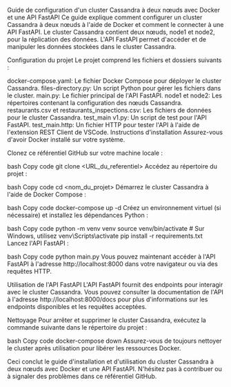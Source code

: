 Guide de configuration d'un cluster Cassandra à deux nœuds avec Docker et une API FastAPI
Ce guide explique comment configurer un cluster Cassandra à deux nœuds à l'aide de Docker et comment le connecter à une API FastAPI. Le cluster Cassandra contient deux nœuds, node1 et node2, pour la réplication des données. L'API FastAPI permet d'accéder et de manipuler les données stockées dans le cluster Cassandra.

Configuration du projet
Le projet comprend les fichiers et dossiers suivants :

docker-compose.yaml: Le fichier Docker Compose pour déployer le cluster Cassandra.
files-directory.py: Un script Python pour gérer les fichiers dans le cluster.
main.py: Le fichier principal de l'API FastAPI.
node1 et node2: Les répertoires contenant la configuration des nœuds Cassandra.
restaurants.csv et restaurants_inspections.csv: Les fichiers de données pour le cluster Cassandra.
test_main v1.py: Un script de test pour l'API FastAPI.
test_main.http: Un fichier HTTP pour tester l'API à l'aide de l'extension REST Client de VSCode.
Instructions d'installation
Assurez-vous d'avoir Docker installé sur votre système.

Clonez ce référentiel GitHub sur votre machine locale :

bash
Copy code
git clone <URL_du_referentiel>
Accédez au répertoire du projet :

bash
Copy code
cd <nom_du_projet>
Démarrez le cluster Cassandra à l'aide de Docker Compose :

bash
Copy code
docker-compose up -d
Créez un environnement virtuel (si nécessaire) et installez les dépendances Python :

bash
Copy code
python -m venv venv
source venv/bin/activate  # Sur Windows, utilisez venv\Scripts\activate
pip install -r requirements.txt
Lancez l'API FastAPI :

bash
Copy code
python main.py
Vous pouvez maintenant accéder à l'API FastAPI à l'adresse http://localhost:8000 dans votre navigateur ou via des requêtes HTTP.

Utilisation de l'API FastAPI
L'API FastAPI fournit des endpoints pour interagir avec le cluster Cassandra. Vous pouvez consulter la documentation de l'API à l'adresse http://localhost:8000/docs pour plus d'informations sur les endpoints disponibles et les requêtes acceptées.

Nettoyage
Pour arrêter et supprimer le cluster Cassandra, exécutez la commande suivante dans le répertoire du projet :

bash
Copy code
docker-compose down
Assurez-vous de toujours nettoyer le cluster après utilisation pour libérer les ressources Docker.

Ceci conclut le guide d'installation et d'utilisation du cluster Cassandra à deux nœuds avec Docker et une API FastAPI. N'hésitez pas à contribuer ou à signaler des problèmes dans ce référentiel GitHub.
